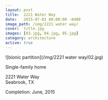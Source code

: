 ```yaml
---
layout: post
title:  2221 Water Way
date:   2015-07-01 00:00:00 -0400
image_path:	/img/2221 water way/
cover:  title.jpg
images: [03.jpg, 04.jpg, 05.jpg]
category: architecture
active: true
---
```


![bionic partition](/img/2221 water way/02.jpg)

Single-family home

2221 Water Way<br>
Seabrook, TX

Completion: June, 2015
